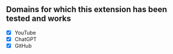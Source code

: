 ## Domains for which this extension has been tested and works
- [x] YouTube
- [x] ChatGPT
- [x] GitHub
